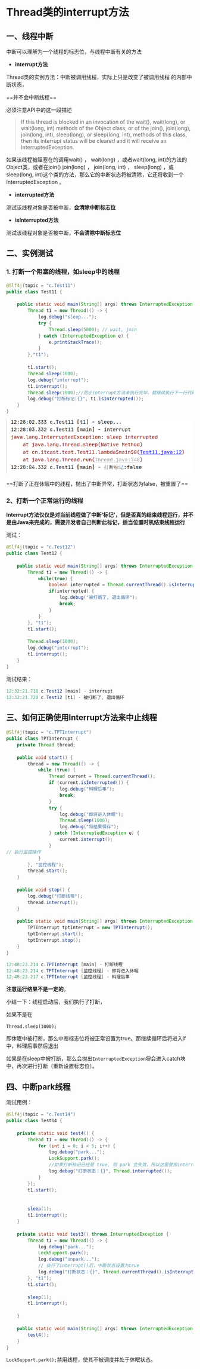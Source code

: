 # Thread类的interrupt方法

## 一、线程中断

中断可以理解为一个线程的标志位，与线程中断有关的方法

+ **interrupt方法**

Thread类的实例方法：中断被调用线程，实际上只是改变了被调用线程 的内部中断状态，

==并不会中断线程==

必须注意API中的这一段描述

> If this thread is blocked in an invocation of the wait(), wait(long), or wait(long, int) methods of the Object class, or of the join(), join(long), join(long, int), sleep(long), or sleep(long, int), methods of this class, then its interrupt status will be cleared and it will receive an InterruptedException.

如果该线程被阻塞在的调用wait() ， wait(long) ，或者wait(long, int)的方法的Object类，或者在join() join(long) ， join(long, int) ， sleep(long) ，或sleep(long, int)这个类的方法，那么它的中断状态将被清除，它还将收到一个InterruptedException 。

* **interrupted方法**

测试该线程对象是否被中断，**会清除中断标志位**

* **isInterrupted方法**

测试该线程对象是否被中断，**不会清除中断标志位**

## 二、实例测试

### 1. 打断一个阻塞的线程，如sleep中的线程



```java
@Slf4j(topic = "c.Test11")
public class Test11 {

    public static void main(String[] args) throws InterruptedException {
        Thread t1 = new Thread(() -> {
            log.debug("sleep...");
            try {
                Thread.sleep(5000); // wait, join
            } catch (InterruptedException e) {
                e.printStackTrace();
            }
        },"t1");

        t1.start();
        Thread.sleep(1000);
        log.debug("interrupt");
        t1.interrupt();
        Thread.sleep(1000);//防止interrupt方法未执行完毕，就继续执行下一行代码
        log.debug("打断标记:{}", t1.isInterrupted());
    }
}
```



![image-20200128122817464](Thread类的interrupt方法详解.assets/image-20200128122817464.png)



==打断了正在休眠中的线程，抛出了中断异常，打断状态为false，被重置了==

### 2、打断一个正常运行的线程

**Interrupt方法仅仅是对当前线程做了中断‘标记’，但是否真的结束线程运行，并不是由Java来完成的，需要开发者自己判断此标记，适当位置时机结束线程运行**

测试：

```java
@Slf4j(topic = "c.Test12")
public class Test12 {

    public static void main(String[] args) throws InterruptedException {
        Thread t1 = new Thread(() -> {
            while(true) {
                boolean interrupted = Thread.currentThread().isInterrupted();
                if(interrupted) {
                    log.debug("被打断了, 退出循环");
                    break;
                }
            }
        }, "t1");
        t1.start();

        Thread.sleep(1000);
        log.debug("interrupt");
        t1.interrupt();
    }
}
```

测试结果：

```java
12:32:21.718 c.Test12 [main] - interrupt
12:32:21.720 c.Test12 [t1] - 被打断了, 退出循环
```

## 三、如何正确使用Interrupt方法来中止线程



```java
@Slf4j(topic = "c.TPTInterrupt")
public class TPTInterrupt {
    private Thread thread;

    public void start() {
        thread = new Thread(() -> {
            while (true) {
                Thread current = Thread.currentThread();
                if (current.isInterrupted()) {
                    log.debug("料理后事");
                    break;
                }
                try {
                    log.debug("即将进入休眠");
                    Thread.sleep(1000);
                    log.debug("将结果保存");
                } catch (InterruptedException e) {
                    current.interrupt();
                }
// 执行监控操作
            }
        }, "监控线程");
        thread.start();
    }

    public void stop() {
        log.debug("打断线程");
        thread.interrupt();
    }

    public static void main(String[] args) throws InterruptedException {
        TPTInterrupt tptInterrupt = new TPTInterrupt();
        tptInterrupt.start();
        tptInterrupt.stop();
    }
}
```



```java
12:48:23.214 c.TPTInterrupt [main] - 打断线程
12:48:23.214 c.TPTInterrupt [监控线程] - 即将进入休眠
12:48:23.217 c.TPTInterrupt [监控线程] - 料理后事
```

**注意运行结果不是一定的**。

小结一下：线程启动后，我们执行了打断，

如果不是在

```
Thread.sleep(1000);
```

即休眠中被打断，那么中断标志位将被正常设置为true。那继续循环后将进入if中，料理后事然后退出

如果是在sleep中被打断，那么会抛出`InterruptedException`将会进入catch块中，再次进行打断（重新设置标志位）。

## 四、中断park线程



测试用例：

```java
@Slf4j(topic = "c.Test14")
public class Test14 {

    private static void test4() {
        Thread t1 = new Thread(() -> {
            for (int i = 0; i < 5; i++) {
                log.debug("park...");
                LockSupport.park();
                //如果打断标记已经是 true, 则 park 会失效，所以这里使用interrupted方法清除了中断状态
                log.debug("打断状态：{}", Thread.interrupted());
            }
        });
        t1.start();


        sleep(1);
        t1.interrupt();
    }

    private static void test3() throws InterruptedException {
        Thread t1 = new Thread(() -> {
            log.debug("park...");
            LockSupport.park();
            log.debug("unpark...");
      		// 执行了interrupt()后，中断状态设置为true
            log.debug("打断状态：{}", Thread.currentThread().isInterrupted());
        }, "t1");
        t1.start();

        sleep(1);
        t1.interrupt();

    }

    public static void main(String[] args) throws InterruptedException {
        test4();
    }
}
```

`LockSupport.park();`禁用线程，使其不被调度并处于休眠状态。

